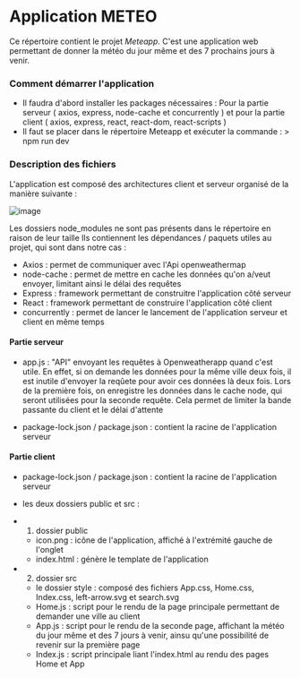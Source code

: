 # Application METEO



Ce répertoire contient le projet *Meteapp*.
C'est une application web permettant de donner la météo du jour même et des 7 prochains jours à venir.

### Comment démarrer l'application

- Il faudra d'abord installer les packages nécessaires : Pour la partie serveur ( axios, express, node-cache et concurrently ) et pour la partie client ( axios, express, react, react-dom, react-scripts )
- Il faut se placer dans le répertoire Meteapp et exécuter la commande : > npm run dev


 ### Description des fichiers
 
L'application est composé des architectures client et serveur organisé de la manière suivante :

![image](https://user-images.githubusercontent.com/91456594/167903136-dd760bbd-0b15-4280-a7d1-b5a9744d0f36.png)

 

 
 Les dossiers node_modules ne sont pas présents dans le répertoire en raison de leur taille
 Ils contiennent les dépendances / paquets utiles au projet, qui sont dans notre cas :
 - Axios :  permet de communiquer avec l'Api openweathermap
 - node-cache : permet de mettre en cache les données qu'on a/veut envoyer, limitant ainsi le délai des requêtes
 - Express : framework permettant de construitre l'application côté serveur
 - React : framework permettant de construire l'application côté client
 - concurrently : permet de lancer le lancement de l'application serveur et client en même temps
 
 #### Partie serveur 
 
 - app.js : "API" envoyant les requêtes à Openweatherapp quand c'est utile. En effet, si on demande les données pour la même ville deux fois, il est inutile d'envoyer la reqûete pour avoir ces données là deux fois. Lors de la première fois, on enregistre les données dans le cache node, qui seront utilisées pour la seconde requête. Cela permet de limiter la bande passante du client et le délai d'attente

 - package-lock.json / package.json : contient la racine de l'application serveur

#### Partie client

- package-lock.json / package.json : contient la racine de l'application serveur
- les deux dossiers public et src :

- 1. dossier public 

  - icon.png : icône de l'application, affiché à l'extrémité gauche de l'onglet
  - index.html : génère le template de l'application

- 2. dossier src

  - le dossier style : composé des fichiers App.css, Home.css, Index.css, left-arrow.svg et search.svg
  - Home.js : script pour le rendu de la page principale permettant de demander une ville au client
  - App.js : script pour le rendu de la seconde page, affichant la météo du jour même et des 7 jours à venir, ainsu qu'une possibilité de revenir sur la première page
  - Index.js : script principale liant l'index.html au rendu des pages Home et App
